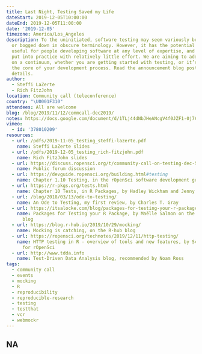 ```yaml
---
title: Last Night, Testing Saved my Life
dateStart: 2019-12-05T10:00:00
dateEnd: 2019-12-05T11:00:00
date: '2019-12-05'
timezone: America/Los_Angeles
description: To the uninitiated, software testing may seem variously boring, daunting
  or bogged down in obscure terminology. However, it has the potential to be enormously
  useful for people developing software at any level of expertise, and can often be
  put into practice with relatively little effort. We are aiming to address needs
  on a continuum, whether you are getting started with testing, or it’s already at
  the core of your development process. Read the announcement blog post for speaker
  details.
author:
  - Steffi LaZerte
  - Rich FitzJohn
location: Community call (teleconference)
country: "\U0001F310"
attendees: All are welcome
blog: /blog/2019/11/12/commcall-dec2019/
notes: https://docs.google.com/document/d/1TLj44dNbJHeANcgV4f0JZF1-0j76EsxlxDjGBWb5rzc/
vimeo:
  - id: '378010209'
resources:
  - url: /pdfs/2019-11-05_testing_steffi-lazerte.pdf
    name: Steffi LaZerte slides
  - url: /pdfs/2019-12-05_testing_rich-fitzjohn.pdf
    name: Rich FitzJohn slides
  - url: https://discuss.ropensci.org/t/community-call-on-testing-dec-5-2019-tell-us-what-you-wish-your-past-self-knew/1877
    name: Public forum discussion
  - url: https://devguide.ropensci.org/building.html#testing
    name: Chapter 1.10 Testing, in the rOpenSci software development guide
  - url: https://r-pkgs.org/tests.html
    name: Chapter 10 Tests, in R Packages, by Hadley Wickham and Jenny Bryan
  - url: /blog/2018/03/13/ode-to-testing/
    name: An Ode to Testing, my first review, by Charles T. Gray
  - url: https://itsalocke.com/blog/packages-for-testing-your-r-package/
    name: Packages for Testing your R Package, by Maëlle Salmon on the Locke Data
      blog
  - url: https://blog.r-hub.io/2019/10/29/mocking/
    name: Mocking is catching, on the R-hub blog
  - url: https://ropensci.org/technotes/2019/12/11/http-testing/
    name: HTTP testing in R - overview of tools and new features, by Scott Chamberlain
      for rOpenSci
  - url: http://www.tdda.info
    name: Test-Driven Data Analysis blog, recommended by Noam Ross  
tags:
  - community call
  - events
  - mocking
  - R
  - reproducibility
  - reproducible-research
  - testing
  - testthat
  - vcr
  - webmockr
---
```

NA
---
